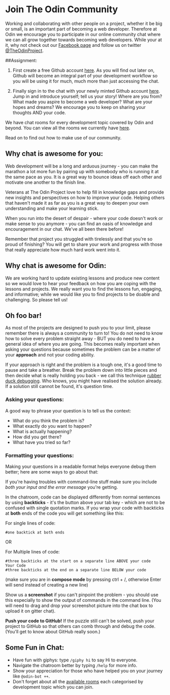 # Join The Odin Community
Working and collaborating with other people on a project, whether it be big or small, is an important part of becoming a web developer. Therefore at Odin we encourage you to participate in our online community chat where we can all grow together towards becoming web developers.  While your at it, why not check out our [Facebook page](https://www.facebook.com/theodinproject/) and follow us on twitter [@TheOdinProject](https://twitter.com/TheOdinProject).

##Assignment:
1. First create a free Github account [here](https://github.com/join). As you will find out later on, Github will become an integral part of your development workflow so you will be using it for much, much more than just accessing the chat.

2. Finally sign in to the chat with your newly minted Github account [here](https://gitter.im/TheOdinProject/theodinproject).
Jump in and introduce yourself; tell us your story! Where are you from? What made you aspire to become a web developer? What are your hopes and dreams? We encourage you to keep on sharing your thoughts AND your code.

We have chat rooms for every development topic covered by Odin and beyond. You can view all the rooms we currently have [here](https://gitter.im/orgs/TheOdinProject/rooms).

Read on to find out how to make use of our community.

## Why chat is awesome for you:

Web development will be a long and arduous journey - you can make the marathon a lot more fun by pairing up with somebody who is running it at the same pace as you. It is a great way to bounce ideas off each other and motivate one another to the finish line.

Veterans at The Odin Project love to help fill in knowledge gaps and provide new insights and perspectives on how to improve your code. Helping others that haven't made it as far as you is a great way to deepen your own understanding and make your learning stick.

When you run into the desert of despair - where your code doesn't work or make sense to you anymore - you can find an oasis of knowledge and encouragement in our chat. We've all been there before!

Remember that project you struggled with tirelessly and that you're so proud of finishing? You will get to share your work and progress with those that really appreciate how much hard work went into it.

## Why chat is awesome for Odin:

We are working hard to update existing lessons and produce new content so we would love to hear your feedback on how you are coping with the lessons and projects. We really want you to find the lessons fun, engaging, and informative; while we would like you to find projects to be doable and challenging. So please tell us!

## Oh foo bar!

As most of the projects are designed to push you to your limit, please remember there is always a community to turn to! You do not need to know how to solve every problem straight away - BUT you do need to have a general idea of where you are going. This becomes really important when asking your questions because sometimes the problem can be a matter of your **approach** and not your coding ability. 

If your approach is right and the problem is a tough one, it's a good time to pause and take a breather. Break the problem down into little pieces and then decide what is really holding you back - we call this technique [rubber duck debugging](https://en.wikipedia.org/wiki/Rubber_duck_debugging). Who knows, you might have realised the solution already. If a solution still cannot be found, it's question time.

### Asking your questions:

A good way to phrase your question is to tell us the context:

* What do you think the problem is?
* What exactly do you want to happen?
* What is actually happening? 
* How did you get there?
* What have you tried so far?

### Formatting your questions:

Making your questions in a readable format helps everyone debug them better; here are some ways to go about that:

If you're having troubles with command-line stuff make sure you include *both your input and the error message* you're getting.

In the chatroom, code can be displayed differently from normal sentences by using **backticks** - it's the button above your tab key - which are not to be confused with single quotation marks. If you wrap your code with backticks at **both** ends of the code you will get something like this: 

For single lines of code:

`#one backtick at both ends`

OR

For Multiple lines of code: 

```
#three backticks at the start on a separate line ABOVE your code
Your Code
#three backticks at the end on a separate line BELOW your code
```
(make sure you are in **compose mode** by pressing ctrl + /, otherwise Enter will send instead of creating a new line)

Show us a **screenshot** if you can't pinpoint the problem - you should use this especially to show the output of commands in the command line. (You will need to drag and drop your screenshot picture into the chat box to upload it on gitter chat).

**Push your code to GitHub!** If the puzzle still can't be solved, push your project to GitHub so that others can comb through and debug the code. (You'll get to know about GitHub really soon.)

## Some Fun in Chat:

* Have fun with giphys: type `/giphy hi` to say Hi to everyone.
* Navigate the chatroom better by typing `/help` for more info.
* Show your appreciation for those who have helped you on your journey like `@odin-bot ++`.
* Don't forget about all the [available rooms](https://gitter.im/orgs/TheOdinProject/rooms) each categorised by development topic which you can join.
